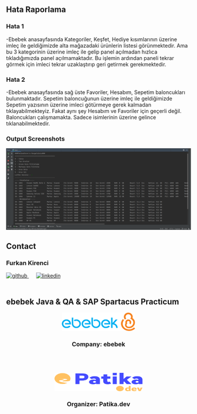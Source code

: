 <!-- ABOUT THE PROJECT -->
## Hata Raporlama

### Hata 1

-Ebebek anasayfasında Kategoriler, Keşfet, Hediye kısımlarının üzerine imleç ile geldiğimizde alta mağazadaki ürünlerin listesi görünmektedir.
Ama bu 3 kategorinin üzerine imleç ile gelip panel açılmadan hızlıca tıkladığımızda panel açılmamaktadır. 
Bu işlemin ardından paneli tekrar görmek için imleci tekrar uzaklaştırıp geri getirmek gerekmektedir.



### Hata 2

-Ebebek anasayfasında sağ üste Favoriler, Hesabım, Sepetim baloncukları bulunmaktadır.
Sepetim baloncuğunun üzerine imleç ile geldiğimizde Sepetim yazısının üzerine imleci götürmeye gerek kalmadan tıklayabilmekteyiz.
Fakat aynı şey Hesabım ve Favoriler için geçerli değil. Baloncukları çalışmamakta. Sadece isimlerinin üzerine gelince tıklanabilmektedir.



<!-- OUTPUT SCREENSHOTS -->
### Output Screenshots
<!--CHANGE ONLY SRC -NOTHING ELSE -->
<img src="https://github.com/furkankirenci/ebebekFinalCase/blob/main/images/output.png" alt="selection-sort" />

<!-- CONTACT -->
## Contact

### Furkan Kirenci

<a href="https://github.com/furkankirenci" target="_blank">
<img  src=https://img.shields.io/badge/github-%2324292e.svg?&style=for-the-badge&logo=github&logoColor=white alt=github style="margin-bottom: 20px;" />
</a>
<a href="https://www.linkedin.com/in/furkan-kirenci-912668245/" target="_blank">
<img src=https://img.shields.io/badge/linkedin-%231E77B5.svg?&style=for-the-badge&logo=linkedin&logoColor=white alt=linkedin style="margin-bottom: 20px; margin-left:20px" />
</a>

<!-- PROJECT-BOOTCAMP-PRACTICUM PART -->
<br />

## ebebek Java & QA & SAP Spartacus Practicum
<div align="center">
  <a href="https://www.e-bebek.com">
    <img src="https://github.com/furkankirenci/ebebekFinalCase/blob/main/images/ebebek-logo.png" alt="Logo" width="200" height="50">
  </a>

<h3 align="center">Company: ebebek</h3>
</div>
<br>
<br><br>
<div align="center">
  <a href="https://www.patika.dev/tr">
    <img src="https://github.com/furkankirenci/ebebekFinalCase/blob/main/images/patika-logo.svg" alt="Logo" width="240" height="50">
  </a>
<h3 align="center">Organizer: Patika.dev</h3>
</div>
